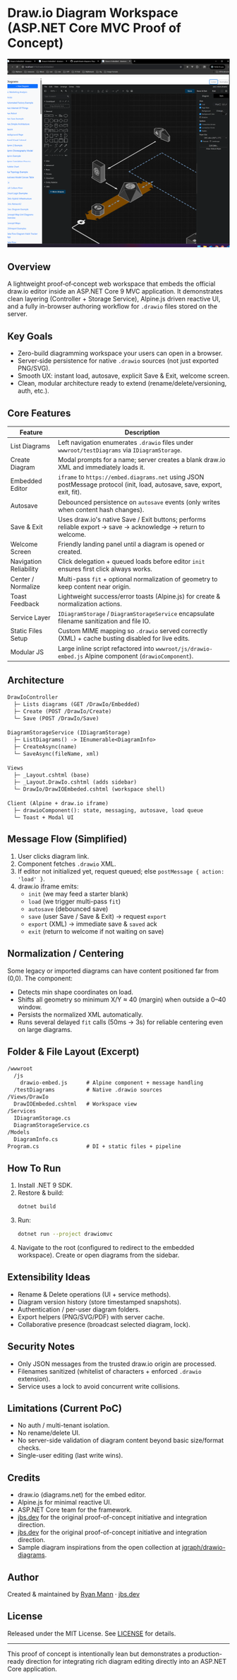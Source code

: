 # Draw.io Diagram Workspace (ASP.NET Core MVC Proof of Concept)

![Demo Screenshot](/docs/screens/image.png)

## Overview
A lightweight proof‑of‑concept web workspace that embeds the official draw.io editor inside an ASP.NET Core 9 MVC application. It demonstrates clean layering (Controller + Storage Service), Alpine.js driven reactive UI, and a fully in-browser authoring workflow for `.drawio` files stored on the server.

## Key Goals
- Zero-build diagramming workspace your users can open in a browser.
- Server‑side persistence for native `.drawio` sources (not just exported PNG/SVG).
- Smooth UX: instant load, autosave, explicit Save & Exit, welcome screen.
- Clean, modular architecture ready to extend (rename/delete/versioning, auth, etc.).

## Core Features
| Feature | Description |
|---------|-------------|
| List Diagrams | Left navigation enumerates `.drawio` files under `wwwroot/testDiagrams` via `IDiagramStorage`. |
| Create Diagram | Modal prompts for a name; server creates a blank draw.io XML and immediately loads it. |
| Embedded Editor | `iframe` to `https://embed.diagrams.net` using JSON postMessage protocol (init, load, autosave, save, export, exit, fit). |
| Autosave | Debounced persistence on `autosave` events (only writes when content hash changes). |
| Save & Exit | Uses draw.io's native Save / Exit buttons; performs reliable export → save → acknowledge → return to welcome. |
| Welcome Screen | Friendly landing panel until a diagram is opened or created. |
| Navigation Reliability | Click delegation + queued loads before editor `init` ensures first click always works. |
| Center / Normalize | Multi-pass `fit` + optional normalization of geometry to keep content near origin. |
| Toast Feedback | Lightweight success/error toasts (Alpine.js) for create & normalization actions. |
| Service Layer | `IDiagramStorage` / `DiagramStorageService` encapsulate filename sanitization and file IO. |
| Static Files Setup | Custom MIME mapping so `.drawio` served correctly (XML) + cache busting disabled for live edits. |
| Modular JS | Large inline script refactored into `wwwroot/js/drawio-embed.js` Alpine component (`drawioComponent`). |

## Architecture
```
DrawIoController
  ├─ Lists diagrams (GET /DrawIo/Embedded)
  ├─ Create (POST /DrawIo/Create)
  └─ Save (POST /DrawIo/Save)

DiagramStorageService (IDiagramStorage)
  ├─ ListDiagrams() -> IEnumerable<DiagramInfo>
  ├─ CreateAsync(name)
  └─ SaveAsync(fileName, xml)

Views
  ├─ _Layout.cshtml (base)
  ├─ _Layout.DrawIo.cshtml (adds sidebar)
  └─ DrawIo/DrawIOEmbeded.cshtml (workspace shell)

Client (Alpine + draw.io iframe)
  ├─ drawioComponent(): state, messaging, autosave, load queue
  └─ Toast + Modal UI
```

## Message Flow (Simplified)
1. User clicks diagram link.
2. Component fetches `.drawio` XML.
3. If editor not initialized yet, request queued; else `postMessage { action: 'load' }`.
4. draw.io iframe emits:
   - `init` (we may feed a starter blank)
   - `load` (we trigger multi-pass `fit`)
   - `autosave` (debounced save)
   - `save` (user Save / Save & Exit) → request `export`
   - `export` (XML) → immediate save & `saved` ack
   - `exit` (return to welcome if not waiting on save)

## Normalization / Centering
Some legacy or imported diagrams can have content positioned far from (0,0). The component:
- Detects min shape coordinates on load.
- Shifts all geometry so minimum X/Y ≈ 40 (margin) when outside a 0–40 window.
- Persists the normalized XML automatically.
- Runs several delayed `fit` calls (50ms → 3s) for reliable centering even on large diagrams.

## Folder & File Layout (Excerpt)
```
/wwwroot
  /js
    drawio-embed.js      # Alpine component + message handling
  /testDiagrams          # Native .drawio sources
/Views/DrawIo
  DrawIOEmbeded.cshtml   # Workspace view
/Services
  IDiagramStorage.cs
  DiagramStorageService.cs
/Models
  DiagramInfo.cs
Program.cs               # DI + static files + pipeline
```

## How To Run
1. Install .NET 9 SDK.
2. Restore & build:
   ```bash
   dotnet build
   ```
3. Run:
   ```bash
   dotnet run --project drawiomvc
   ```
4. Navigate to the root (configured to redirect to the embedded workspace). Create or open diagrams from the sidebar.

## Extensibility Ideas
- Rename & Delete operations (UI + service methods).
- Diagram version history (store timestamped snapshots).
- Authentication / per-user diagram folders.
- Export helpers (PNG/SVG/PDF) with server cache.
- Collaborative presence (broadcast selected diagram, lock). 

## Security Notes
- Only JSON messages from the trusted draw.io origin are processed.
- Filenames sanitized (whitelist of characters + enforced `.drawio` extension).
- Service uses a lock to avoid concurrent write collisions.

## Limitations (Current PoC)
- No auth / multi-tenant isolation.
- No rename/delete UI.
- No server-side validation of diagram content beyond basic size/format checks.
- Single-user editing (last write wins).

## Credits
- draw.io (diagrams.net) for the embed editor.
- Alpine.js for minimal reactive UI.
- ASP.NET Core team for the framework.
- [jbs.dev](https://jbs.dev) for the original proof-of-concept initiative and integration direction.
 - [jbs.dev](https://jbs.dev) for the original proof-of-concept initiative and integration direction.
 - Sample diagram inspirations from the open collection at [jgraph/drawio-diagrams](https://github.com/jgraph/drawio-diagrams).

## Author
Created & maintained by [Ryan Mann](https://www.linkedin.com/in/ryan-mann-a372a336/) · [jbs.dev](https://jbs.dev)

## License
Released under the MIT License. See [LICENSE](/LICENSE) for details.

---
This proof of concept is intentionally lean but demonstrates a production-ready direction for integrating rich diagram editing directly into an ASP.NET Core application.
